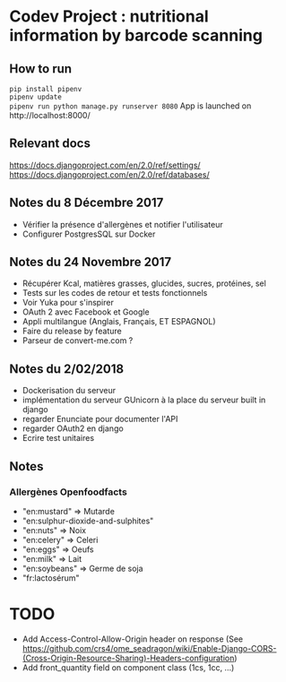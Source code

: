 # Codev Project : nutritional information by barcode scanning



## How to run
`pip install pipenv`  
`pipenv update`  
`pipenv run python manage.py runserver 8080`
App is launched on http://localhost:8000/

## Relevant docs
https://docs.djangoproject.com/en/2.0/ref/settings/  
https://docs.djangoproject.com/en/2.0/ref/databases/  

## Notes du 8 Décembre 2017
* Vérifier la présence d'allergènes et notifier l'utilisateur
* Configurer PostgresSQL sur Docker  

## Notes du 24 Novembre 2017
* Récupérer Kcal, matières grasses, glucides, sucres, protéines, sel
* Tests sur les codes de retour et tests fonctionnels
* Voir Yuka pour s'inspirer
* OAuth 2 avec Facebook et Google
* Appli multilangue (Anglais, Français, ET ESPAGNOL)
* Faire du release by feature
* Parseur de convert-me.com ?


## Notes du 2/02/2018
* Dockerisation du serveur
* implémentation du serveur GUnicorn à la place du serveur built in django
* regarder Enunciate pour documenter l'API
* regarder OAuth2 en django
* Ecrire test unitaires

## Notes
### Allergènes Openfoodfacts
*	"en:mustard" => Mutarde
* "en:sulphur-dioxide-and-sulphites"
*	"en:nuts" => Noix
*	"en:celery" => Celeri
*	"en:eggs" => Oeufs
*	"en:milk" => Lait
*	"en:soybeans" => Germe de soja
*	"fr:lactosérum"



# TODO
* Add Access-Control-Allow-Origin header on response (See https://github.com/crs4/ome_seadragon/wiki/Enable-Django-CORS-(Cross-Origin-Resource-Sharing)-Headers-configuration)
* Add front_quantity field on component class (1cs, 1cc, ...)
